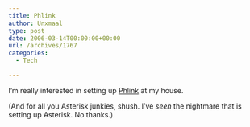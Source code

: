 ```yaml
---
title: Phlink
author: Unxmaal
type: post
date: 2006-03-14T00:00:00+00:00
url: /archives/1767
categories:
  - Tech

---
```

I&#8217;m really interested in setting up [Phlink][1] at my house. 

(And for all you Asterisk junkies, shush. I&#8217;ve _seen_ the nightmare that is setting up Asterisk. No thanks.)

 [1]: http://www.ovolab.com/phlink/
